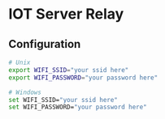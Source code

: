 # IOT Server Relay

## Configuration
```bash
# Unix 
export WIFI_SSID="your ssid here"
export WIFI_PASSWORD="your password here"

# Windows
set WIFI_SSID="your ssid here"
set WIFI_PASSWORD="your password here"
```
